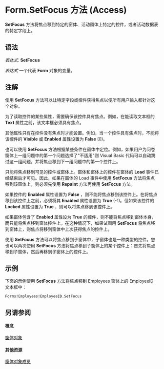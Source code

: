 
# Form.SetFocus 方法 (Access)

 **SetFocus** 方法将焦点移到特定的窗体、活动窗体上特定的控件，或者活动数据表的特定字段上。


## 语法

 _表达式_. **SetFocus**

 _表达式_ 一个代表 **Form** 对象的变量。


## 注解

使用  **SetFocus** 方法可以让特定字段或控件获得焦点以便所有用户输入都针对这个对象。

为了读取控件的某些属性，需要确保该控件具有焦点。例如，在能读取文本框的  **Text** 属性之前，该文本框必须具有焦点。

其他属性只有在控件没有焦点时才能设置。例如，当一个控件具有焦点时，不能将该控件的  **Visible** 或 **Enabled** 属性设置为 **False** (0)。

也可以使用  **SetFocus** 方法根据某些条件在窗体中定位。例如，如果用户为问卷窗体上一组问题中的第一个问题选择了"不适用"则 Visual Basic 代码可以自动跳过这一组问题，并将焦点移到下一组问题中的第一个控件上。

只能将焦点移到可见的控件或窗体上。窗体和窗体上的控件在窗体的  **Load** 事件已经结束后才可见。因此，如果在窗体的 Load 事件中使用 **SetFocus** 方法将焦点移到该窗体上，则必须先使用 **Repaint** 方法再使用 **SetFocus** 方法。

如果控件的  **Enabled** 属性设置为 **False** ，则不能将焦点移到该控件上。在将焦点移到该控件上之前，必须将其 **Enabled** 属性设置为 **True** (-1)。但如果该控件的 **Locked** 属性设置为 **True** ，则可以将焦点移到该控件上。

如果窗体包含了  **Enabled** 属性设为 **True** 的控件，则不能将焦点移到窗体本身，而只能将焦点移到窗体控件上。在这种情况下，如果试图用 **SetFocus** 将焦点移到窗体上，则焦点将移到窗体中上次获得焦点的控件上。

使用  **SetFocus** 方法可以将焦点移到子窗体中，子窗体也是一种类型的控件。您也可以两次使用 **SetFocus** 方法将焦点移到子窗体上的某个控件上：首先将焦点移到子窗体，然后再移到子窗体上的控件上。


## 示例

下面的示例使用  **SetFocus** 方法将焦点移到 Employees 窗体上的 EmployeeID 文本框中：


```
Forms!Employees!EmployeeID.SetFocus
```


## 另请参阅


#### 概念


[窗体对象](72ef9219-142b-b690-b696-3eba9a5d4522.md)
#### 其他资源


[窗体对象成员](e1976b58-28ca-8f76-cdf3-6732cb06ce6c.md)